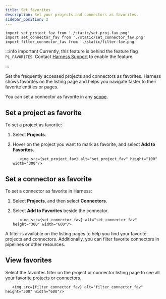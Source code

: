 ```yaml
---
title: Set favorites
description: Set your projects and connectors as favorites.
sidebar_position: 2
---
```


```mdx-code-block
import set_project_fav from './static/set-proj-fav.png'
import set_connector_fav from './static/set_connector_fav.png'
import filter_connector_fav from './static/filter-fav.png'
```

:::info important
Currently, this feature is behind the feature flag `PL_FAVORITES`. Contact [Harness Support](mailto:support@harness.io) to enable the feature.

:::


Set the frequently accessed projects and connectors as favorites. Harness shows favorites on the listing page and helps you navigate faster to their favorite entities or pages.

You can set a connector as favorite in any [scope](../4_Role-Based-Access-Control/1-rbac-in-harness.md#overview-of-the-hierarchical-setup-in-harness).

## Set a project as favorite

To set a project as favorite: 
1. Select **Projects**.
2. Hover on the project you want to mark as favorite, and select **Add to Favorites**.
   
   
   ```mdx-code-block
      <img src={set_project_fav} alt="set_project_fav" height="100" width="300"/>
   ```

## Set a connector as favorite

To set a connector as favorite in Harness: 
1. Select **Projects**, and then select **Connectors**.
2. Select **Add to Favorites** beside the connector.

   ```mdx-code-block
      <img src={set_connector_fav} alt="set_connector_fav" height="300" width="600"/>
   ```

A filter is available on the listing pages to help you find your favorite projects and connectors. Additionally, you can filter favorite connectors in pipelines or other resources.

## View favorites

Select the favorites filter on the project or connector listing page to see all your favorite projects or connectors.

 ```mdx-code-block
    <img src={filter_connector_fav} alt="filter_connector_fav" height="300" width="600"/>
 ```